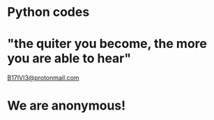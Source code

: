 # Python codes

# "the quiter you become, the more you are able to hear"
B17IVI3@protonmail.com
# We are anonymous!
